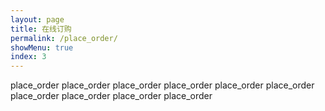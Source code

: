 ```yaml
---
layout: page
title: 在线订购
permalink: /place_order/
showMenu: true
index: 3
---
```


place_order place_order place_order place_order place_order
place_order place_order place_order place_order place_order

